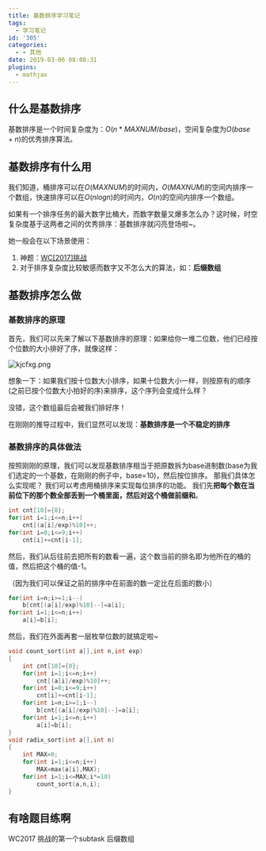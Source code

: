 ```yaml
---
title: 基数排序学习笔记
tags:
  - 学习笔记
id: '305'
categories:
  - - 其他
date: 2019-03-06 08:08:31
plugins:
  - mathjax
---
```


## 什么是基数排序

基数排序是一个时间复杂度为：$O(n*MAXNUM/base)$，空间复杂度为$O(base+n)$的优秀排序算法。

## 基数排序有什么用

我们知道，桶排序可以在$O(MAXNUM)$的时间内，$O(MAXNUM)$的空间内排序一个数组，快速排序可以在$O(nlogn)$的时间内，$O(n)$的空间内排序一个数组。 

如果有一个排序任务的最大数字比桶大，而数字数量又爆多怎么办？这时候，时空复杂度基于这两者之间的优秀排序：基数排序就闪亮登场啦~。 

她一般会在以下场景使用： 

1. 神题：[WC[2017]挑战](https://www.luogu.org/problemnew/show/P4604) 
2. 对于排序复杂度比较敏感而数字又不怎么大的算法，如：**后缀数组**


## 基数排序怎么做

### 基数排序的原理

首先，我们可以先来了解以下基数排序的原理：如果给你一堆二位数，他们已经按个位数的大小排好了序，就像这样：

![kjcfxg.png](https://s2.ax1x.com/2019/03/06/kjcfxg.png) 

想象一下：如果我们按十位数大小排序，如果十位数大小一样，则按原有的顺序(之前已按个位数大小拍好的序)来排序，这个序列会变成什么样？ 

没错，这个数组最后会被我们排好序！ 

在刚刚的推导过程中，我们显然可以发现：**基数排序是一个不稳定的排序**

### 基数排序的具体做法

按照刚刚的原理，我们可以发现基数排序相当于把原数拆为base进制数(base为我们选定的一个基数，在刚刚的例子中，base=10)，然后按位排序。 那我们具体怎么实现呢？ 我们可以考虑用桶排序来实现每位排序的功能。 我们先**把每个数在当前位下的那个数全部丢到一个桶里面，然后对这个桶做前缀和**。

```cpp
int cnt[10]={0};
for(int i=1;i<=n;i++)
    cnt[(a[i]/exp)%10]++;
for(int i=0;i<=9;i++)
    cnt[i]+=cnt[i-1];
```

然后，我们从后往前去把所有的数看一遍，这个数当前的排名即为他所在的桶的值，然后把这个桶的值-1。

（因为我们可以保证之前的排序中在前面的数一定比在后面的数小）

```cpp
for(int i=n;i>=1;i--)
    b[cnt[(a[i]/exp)%10]--]=a[i];
for(int i=1;i<=n;i++)
    a[i]=b[i];
```

然后，我们在外面再套一层枚举位数的就搞定啦~

```cpp
void count_sort(int a[],int n,int exp)
{
    int cnt[10]={0};
    for(int i=1;i<=n;i++)
        cnt[(a[i]/exp)%10]++;
    for(int i=0;i<=9;i++)
        cnt[i]+=cnt[i-1];
    for(int i=n;i>=1;i--)
        b[cnt[(a[i]/exp)%10]--]=a[i];
    for(int i=1;i<=n;i++)
        a[i]=b[i];
}
void radix_sort(int a[],int n)
{
    int MAX=0;
    for(int i=1;i<=n;i++)
        MAX=max(a[i],MAX);
    for(int i=1;i<=MAX;i*=10)
        count_sort(a,n,i);
}
```


## 有啥题目练啊

WC2017 挑战的第一个subtask 后缀数组